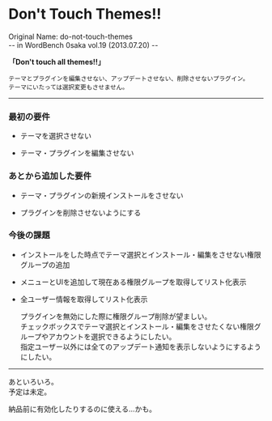 Don't Touch Themes!!
====================

Original Name: do-not-touch-themes  
-- in WordBench 0saka vol.19 (2013.07.20) --

**「Don't touch all themes!!」**

    テーマとプラグインを編集させない、アップデートさせない、削除させないプラグイン。  
    テーマにいたっては選択変更もさせません。

---------------------------------------

### 最初の要件 ###

 * テーマを選択させない  

 * テーマ・プラグインを編集させない

### あとから追加した要件 ###

 * テーマ・プラグインの新規インストールをさせない

 * プラグインを削除させないようにする

### 今後の課題 ###

 * インストールをした時点でテーマ選択とインストール・編集をさせない権限グループの追加

 * メニューとUIを追加して現在ある権限グループを取得してリスト化表示

 * 全ユーザー情報を取得してリスト化表示

	プラグインを無効にした際に権限グループ削除が望ましい。  
	チェックボックスでテーマ選択とインストール・編集をさせたくない権限グループやアカウントを選択できるようにしたい。  
	指定ユーザー以外には全てのアップデート通知を表示しないようにするようにしたい。

---------------------------------------

あといろいろ。  
予定は未定。

納品前に有効化したりするのに使える…かも。